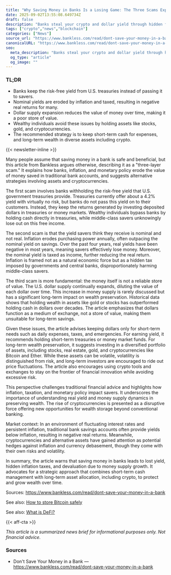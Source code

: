 ```yaml
---
title: "Why Saving Money in Banks Is a Losing Game: The Three Scams Explained"
date: 2025-09-02T13:55:08.649734Z
draft: false
description: "Banks steal your crypto and dollar yield through hidden fees, inflation, and money supply expansion. Learn why saving in assets and crypto is smarter."
tags: ["crypto","news","blockchain"]
categories: ["News"]
source_url: "https://www.bankless.com/read/dont-save-your-money-in-a-bank"
canonicalURL: "https://www.bankless.com/read/dont-save-your-money-in-a-bank"
seo:
  meta_description: "Banks steal your crypto and dollar yield through hidden fees, inflation, and money supply expansion. Learn why saving in assets and crypto is smarter."
  og_type: "article"
  og_image: ""
---
```


### TL;DR
- Banks keep the risk-free yield from U.S. treasuries instead of passing it to savers.
- Nominal yields are eroded by inflation and taxed, resulting in negative real returns for many.
- Dollar supply expansion reduces the value of money over time, making it a poor store of value.
- Wealthy individuals avoid these issues by holding assets like stocks, gold, and cryptocurrencies.
- The recommended strategy is to keep short-term cash for expenses, and long-term wealth in diverse assets including crypto.

{{< newsletter-inline >}}

Many people assume that saving money in a bank is safe and beneficial, but this article from Bankless argues otherwise, describing it as a "three-layer scam." It explains how banks, inflation, and monetary policy erode the value of money saved in traditional bank accounts, and suggests alternative strategies involving assets and cryptocurrencies.

The first scam involves banks withholding the risk-free yield that U.S. government treasuries provide. Treasuries currently offer about a 4.2% yield with virtually no risk, but banks do not pass this yield on to their customers. Instead, they keep the returns generated by investing deposited dollars in treasuries or money markets. Wealthy individuals bypass banks by holding cash directly in treasuries, while middle-class savers unknowingly lose out on this free income.

The second scam is that the yield savers think they receive is nominal and not real. Inflation erodes purchasing power annually, often outpacing the nominal yield on savings. Over the past four years, real yields have been negative in most years, meaning savers effectively lose money. Moreover, the nominal yield is taxed as income, further reducing the real return. Inflation is framed not as a natural economic force but as a hidden tax imposed by governments and central banks, disproportionately harming middle-class savers.

The third scam is more fundamental: the money itself is not a reliable store of value. The U.S. dollar supply continually expands, diluting the value of each dollar over time. This increase in money supply is rarely discussed but has a significant long-term impact on wealth preservation. Historical data shows that holding wealth in assets like gold or stocks has outperformed holding cash in dollars over decades. The article emphasizes that dollars function as a medium of exchange, not a store of value, making them unsuitable for long-term savings.

Given these issues, the article advises keeping dollars only for short-term needs such as daily expenses, taxes, and emergencies. For earning yield, it recommends holding short-term treasuries or money market funds. For long-term wealth preservation, it suggests investing in a diversified portfolio of assets, including stocks, real estate, gold, and cryptocurrencies like Bitcoin and Ether. While these assets can be volatile, volatility is distinguished from risk, and long-term investors are encouraged to ride out price fluctuations. The article also encourages using crypto tools and exchanges to stay on the frontier of financial innovation while avoiding excessive risk.

This perspective challenges traditional financial advice and highlights how inflation, taxation, and monetary policy impact savers. It underscores the importance of understanding real yield and money supply dynamics in preserving wealth. The rise of cryptocurrencies is presented as a disruptive force offering new opportunities for wealth storage beyond conventional banking.

Market context: In an environment of fluctuating interest rates and persistent inflation, traditional bank savings accounts often provide yields below inflation, resulting in negative real returns. Meanwhile, cryptocurrencies and alternative assets have gained attention as potential hedges against inflation and currency debasement, though they come with their own risks and volatility.

In summary, the article warns that saving money in banks leads to lost yield, hidden inflation taxes, and devaluation due to money supply growth. It advocates for a strategic approach that combines short-term cash management with long-term asset allocation, including crypto, to protect and grow wealth over time.

Sources:
https://www.bankless.com/read/dont-save-your-money-in-a-bank

See also: [How to store Bitcoin safely](/pages/how-to-store-bitcoin-safely/)

See also: [What is DeFi?](/pages/what-is-defi/)

{{< aff-cta >}}

_This article is a summarized news brief for informational purposes only. Not financial advice._

### Sources
- Don't Save Your Money in a Bank — https://www.bankless.com/read/dont-save-your-money-in-a-bank

